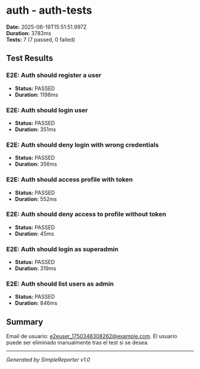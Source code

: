 # auth - auth-tests

**Date:** 2025-06-19T15:51:51.997Z  
**Duration:** 3783ms  
**Tests:** 7 (7 passed, 0 failed)

## Test Results


### E2E: Auth should register a user
- **Status:** PASSED
- **Duration:** 1198ms



### E2E: Auth should login user
- **Status:** PASSED
- **Duration:** 351ms



### E2E: Auth should deny login with wrong credentials
- **Status:** PASSED
- **Duration:** 356ms



### E2E: Auth should access profile with token
- **Status:** PASSED
- **Duration:** 552ms



### E2E: Auth should deny access to profile without token
- **Status:** PASSED
- **Duration:** 45ms



### E2E: Auth should login as superadmin
- **Status:** PASSED
- **Duration:** 319ms



### E2E: Auth should list users as admin
- **Status:** PASSED
- **Duration:** 846ms



## Summary

Email de usuario: e2euser_1750348308262@example.com. El usuario puede ser eliminado manualmente tras el test si se desea.

---
*Generated by SimpleReporter v1.0*
